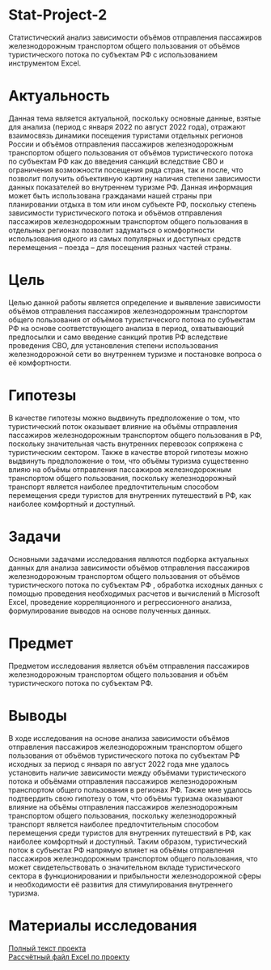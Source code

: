 # Stat-Project-2
Статистический анализ зависимости объёмов отправления пассажиров железнодорожным  транспортом общего пользования от объёмов туристического потока по субъектам РФ с использованием инструментом Excel.
# Актуальность
Данная тема является актуальной, поскольку основные данные, взятые для анализа (период с января 2022 по август 2022 года), отражают взаимосвязь динамики посещения туристами отдельных регионов России и объёмов отправления пассажиров железнодорожным транспортом общего пользования от объёмов туристического потока по субъектам РФ как до введения санкций вследствие СВО и ограничения возможности посещения ряда стран, так и после, что позволит получить объективную картину наличия степени зависимости данных показателей во внутреннем туризме РФ. Данная информация может быть использована гражданами нашей страны при планировании отдыха в том или ином субъекте РФ, поскольку степень зависимости туристического потока и объёмов отправления пассажиров железнодорожным транспортом общего пользования в отдельных регионах позволит задуматься о комфортности использования  одного из самых популярных и доступных средств перемещения – поезда – для посещения разных частей страны. 
# Цель 
Целью данной работы является определение и выявление зависимости объёмов отправления пассажиров железнодорожным транспортом общего пользования от объёмов туристического потока по субъектам РФ на основе соответствующего анализа в период, охватывающий предпосылки и само введение санкций против РФ вследствие проведения СВО, для установления степени использования железнодорожной сети во внутреннем туризме и постановке вопроса о её комфортности.
# Гипотезы
В качестве гипотезы можно выдвинуть предположение о том, что туристический поток оказывает влияние на объёмы отправления пассажиров железнодорожным транспортом общего пользования в РФ, поскольку значительная часть внутренних перевозок сопряжена с туристическим сектором. Также в качестве второй гипотезы можно выдвинуть предположение о том, что объёмы туризма существенно влияю на объёмы отправления пассажиров железнодорожным транспортом общего пользования, поскольку железнодорожный транспорт является наиболее предпочтительным способом перемещения среди туристов для внутренних путешествий в РФ, как наиболее комфортный и доступный.   
# Задачи
Основными задачами исследования являются подборка актуальных данных для анализа зависимости объёмов отправления пассажиров железнодорожным транспортом общего пользования от объёмов туристического потока по субъектам РФ , обработка исходных данных с помощью проведения необходимых расчетов и вычислений в Microsoft Excel, 
проведение корреляционного и регрессионного анализа, формулирование выводов на основе полученных данных.
# Предмет
Предметом исследования является объём отправления пассажиров железнодорожным транспортом общего пользования и объём туристического потока по субъектам РФ.
# Выводы
В ходе исследования на основе анализа зависимости объёмов отправления пассажиров железнодорожным транспортом общего пользования от объёмов туристического потока по субъектам РФ исходных за период с января по август 2022 года мне удалось установить  наличие зависимости между объёмами туристического потока и объёмами отправления пассажиров железнодорожным транспортом общего пользования в регионах РФ. Также мне удалось подтвердить свою гипотезу о том, что объёмы туризма оказывают влияние на объёмы отправления пассажиров железнодорожным транспортом общего пользования, поскольку железнодорожный транспорт является наиболее предпочтительным способом перемещения среди туристов для внутренних путешествий в РФ, как наиболее комфортный и доступный. Таким образом, туристический поток в субъектах РФ напрямую влияет на объёмы отправления пассажиров железнодорожным транспортом общего пользования, что может свидетельствовать о значительном вкладе туристического сектора в функционировании и прибыльности железнодорожной сферы и необходимости её развития для стимулирования внутреннего туризма.
# Материалы исследования
[Полный текст проекта]()  
[Рассчётный файл Excel по проекту]()
